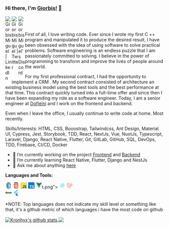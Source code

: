 ### Hi there, I'm [Giorbis!](https://clever-saha-b473a2.netlify.app/) 👋

<a href="https://www.linkedin.com/in/giorbis-miguel-lori%C3%A9-montalvo-82446853">
  
  <img align="left" alt="Giorbis Miguel | LinkedIn" width="20px" src="https://www.flaticon.com/svg/static/icons/svg/174/174857.svg" />
</a>
<a href="https://twitter.com/giorbismiguel">
  <img align="left" alt="Giorbis Miguel | Twitter" width="21px" src="https://www.flaticon.com/svg/static/icons/svg/124/124021.svg" />
</a>
<a href="https://www.facebook.com/giorbis">
  <img align="left" alt="Giorbis Miguel's Discord" width="21px" src="https://www.flaticon.com/svg/static/icons/svg/733/733547.svg" />
</a>

<br />
<br />

First of all, I love writing code. Ever since I wrote my first C ++ program and manipulated it to produce the desired result, I have been obsessed with the idea of ​​using software to solve practical problems. Software engineering is an endless puzzle that I am passionately committed to solving. I believe in the power of programming to transform and improve the lives of people around the world.

For my first professional contract, I had the opportunity to implement a CRM . My second contract consisted of architecture an existing business model using the best tools and the best performance at that time. This contract quickly turned into a full-time offer and since then I have been expanding my role as a software engineer. Today, I am a senior engineer at [Dofleini](https://www.linkedin.com/company/dofleini/mycompany/) and I work on the frontend and backend.

Even when I leave the office, I usually continue to write code at home. Most recently.

Skills/Interests: HTML, CSS, Booostrap, Tailwindcss, Ant Design, Material UI, Cypress, Jest, Storybook, TDD, React, NextJs, Vue, NuxtJs, Typescript, Laravel, Django, React Native, Flutter, Git, GitLab, GitHub, SQL, DevOps, TDD, Firebase, CI/CD, Docker

- 🔭 I’m currently working on the project [Frontend](https://github.com/RoqLogic/mc-ui) and [Backend](https://github.com/RoqLogic/mc-core)
- 🌱 I’m currently learning React Native, Flutter, Django and NestJs
- 💬 Ask me about anything [here](https://github.com/giorbismiguel/giorbismiguel/issues)

**Languages and Tools:**  


<code><img height="20" src="https://raw.githubusercontent.com/github/explore/80688e429a7d4ef2fca1e82350fe8e3517d3494d/topics/css/css.png"></code>
<code><img height="20" src="https://raw.githubusercontent.com/github/explore/80688e429a7d4ef2fca1e82350fe8e3517d3494d/topics/html/html.png"></code>
<code><img height="20" src="https://raw.githubusercontent.com/github/explore/80688e429a7d4ef2fca1e82350fe8e3517d3494d/topics/javascript/javascript.png"></code>
<code><img height="20" src="https://raw.githubusercontent.com/github/explore/80688e429a7d4ef2fca1e82350fe8e3517d3494d/topics/typescript/typescript.png"></code>
<code><img height="20" src="https://raw.githubusercontent.com/github/explore/80688e429a7d4ef2fca1e82350fe8e3517d3494d/topics/vue/vue.png"></code>t.png"></code>
<code><img height="20" src="https://raw.githubusercontent.com/github/explore/80688e429a7d4ef2fca1e82350fe8e3517d3494d/topics/react/react.png"></code>
<code><img height="20" src="https://raw.githubusercontent.com/github/explore/80688e429a7d4ef2fca1e82350fe8e3517d3494d/topics/laravel/laravel.png">
</code><code><img height="20" src="https://raw.githubusercontent.com/github/explore/80688e429a7d4ef2fca1e82350fe8e3517d3494d/topics/django/django.png"></code>
</code><code><img height="20" src="https://raw.githubusercontent.com/github/explore/80688e429a7d4ef2fca1e82350fe8e3517d3494d/topics/flutter/flutter.png"></code>



*NOTE: Top languages does not indicate my skill level or something like that, it's a github metric of which languages i have the most code on github


<a href="#">
  <img align="center" src="https://github-readme-stats.vercel.app/api?username=giorbismiguel&show_icons=true&include_all_commits=true" alt="Kronhyx's github stats" />
</a>
<a href="#">
  <!-- Change the `github-readme-stats.vercel.app` to `github-readme-stats.vercel.app`  -->
  <img align="center" src="https://github-readme-stats.vercel.app/api/top-langs/?username=giorbismiguel&layout=compact" />
</a>
